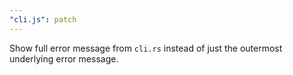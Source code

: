 ```yaml
---
"cli.js": patch
---
```


Show full error message from `cli.rs` instead of just the outermost underlying error message.
